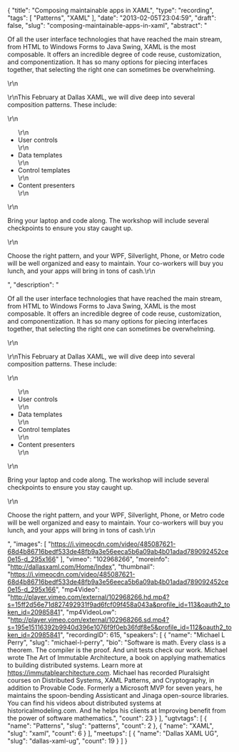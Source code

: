 {
  "title": "Composing maintainable apps in XAML",
  "type": "recording",
  "tags": [
    "Patterns",
    "XAML"
  ],
  "date": "2013-02-05T23:04:59",
  "draft": false,
  "slug": "composing-maintainable-apps-in-xaml",
  "abstract": "<p>Of all the user interface technologies that have reached the main stream, from HTML to Windows Forms to Java Swing, XAML is the most composable. It offers an incredible degree of code reuse, customization, and componentization. It has so many options for piecing interfaces together, that selecting the right one can sometimes be overwhelming.</p>\r\n<p>\r\nThis February at Dallas XAML, we will dive deep into several composition patterns. These include:</p>\r\n<ul>\r\n<li>User controls</li>\r\n<li>Data templates</li>\r\n<li>Control templates</li>\r\n<li>Content presenters</li>\r\n</ul>\r\n<p>Bring your laptop and code along. The workshop will include several checkpoints to ensure you stay caught up.</p>\r\n<p>Choose the right pattern, and your WPF, Silverlight, Phone, or Metro code will be well organized and easy to maintain. Your co-workers will buy you lunch, and your apps will bring in tons of cash.\r\n</p>",
  "description": "<p>Of all the user interface technologies that have reached the main stream, from HTML to Windows Forms to Java Swing, XAML is the most composable. It offers an incredible degree of code reuse, customization, and componentization. It has so many options for piecing interfaces together, that selecting the right one can sometimes be overwhelming.</p>\r\n<p>\r\nThis February at Dallas XAML, we will dive deep into several composition patterns. These include:</p>\r\n<ul>\r\n<li>User controls</li>\r\n<li>Data templates</li>\r\n<li>Control templates</li>\r\n<li>Content presenters</li>\r\n</ul>\r\n<p>Bring your laptop and code along. The workshop will include several checkpoints to ensure you stay caught up.</p>\r\n<p>Choose the right pattern, and your WPF, Silverlight, Phone, or Metro code will be well organized and easy to maintain. Your co-workers will buy you lunch, and your apps will bring in tons of cash.\r\n</p>",
  "images": [
    "https://i.vimeocdn.com/video/485087621-68d4b86716bedf533de48fb9a3e56eeca5b6a09ab4b01adad789092452ce0e15-d_295x166"
  ],
  "vimeo": "102968266",
  "moreinfo": "http://dallasxaml.com/Home/Index",
  "thumbnail": "https://i.vimeocdn.com/video/485087621-68d4b86716bedf533de48fb9a3e56eeca5b6a09ab4b01adad789092452ce0e15-d_295x166",
  "mp4Video": "http://player.vimeo.com/external/102968266.hd.mp4?s=15ff2d56e71d827492931f9ad6fcf09f458a043a&profile_id=113&oauth2_token_id=20985841",
  "mp4VideoLow": "http://player.vimeo.com/external/102968266.sd.mp4?s=195e15116392b9940d396e1076f9f0eb36fdf8e5&profile_id=112&oauth2_token_id=20985841",
  "recordingID": 615,
  "speakers": [
    {
      "name": "Michael L Perry",
      "slug": "michael-l-perry",
      "bio": "Software is math. Every class is a theorem. The compiler is the proof. And unit tests check our work. Michael wrote The Art of Immutable Architecture, a book on applying mathematics to building distributed systems. Learn more at https://immutablearchitecture.com. Michael has recorded Pluralsight courses on Distributed Systems, XAML Patterns, and Cryptography, in addition to Provable Code. Formerly a Microsoft MVP for seven years, he maintains the spoon-bending Assisticant and Jinaga open-source libraries. You can find his videos about distributed systems at historicalmodeling.com. And he helps his clients at Improving benefit from the power of software mathematics.",
      "count": 23
    }
  ],
  "ugtvtags": [
    {
      "name": "Patterns",
      "slug": "patterns",
      "count": 2
    },
    {
      "name": "XAML",
      "slug": "xaml",
      "count": 6
    }
  ],
  "meetups": [
    {
      "name": "Dallas XAML UG",
      "slug": "dallas-xaml-ug",
      "count": 19
    }
  ]
}